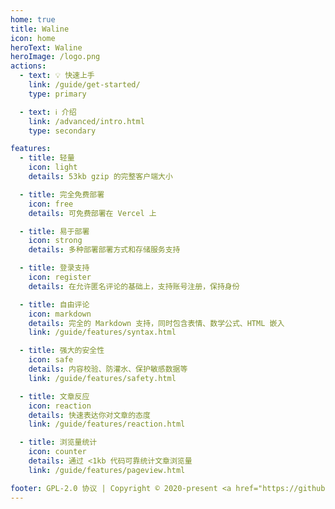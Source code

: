 ```yaml
---
home: true
title: Waline
icon: home
heroText: Waline
heroImage: /logo.png
actions:
  - text: 💡 快速上手
    link: /guide/get-started/
    type: primary

  - text: ℹ️ 介绍
    link: /advanced/intro.html
    type: secondary

features:
  - title: 轻量
    icon: light
    details: 53kb gzip 的完整客户端大小

  - title: 完全免费部署
    icon: free
    details: 可免费部署在 Vercel 上

  - title: 易于部署
    icon: strong
    details: 多种部署部署方式和存储服务支持

  - title: 登录支持
    icon: register
    details: 在允许匿名评论的基础上，支持账号注册，保持身份

  - title: 自由评论
    icon: markdown
    details: 完全的 Markdown 支持，同时包含表情、数学公式、HTML 嵌入
    link: /guide/features/syntax.html

  - title: 强大的安全性
    icon: safe
    details: 内容校验、防灌水、保护敏感数据等
    link: /guide/features/safety.html

  - title: 文章反应
    icon: reaction
    details: 快速表达你对文章的态度
    link: /guide/features/reaction.html

  - title: 浏览量统计
    icon: counter
    details: 通过 <1kb 代码可靠统计文章浏览量
    link: /guide/features/pageview.html

footer: GPL-2.0 协议 | Copyright © 2020-present <a href="https://github.com/lizheming" rel="noopener noreferrer " target="_blank">lizheming</a> | 主题使用 <a href="https://vuepress-theme-hope.github.io/v2/zh/" rel="noopener noreferrer " target="_blank">vuepress-theme-hope</a>
---
```

